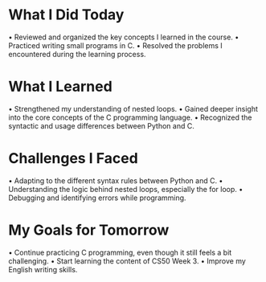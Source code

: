 # What I Did Today
•	Reviewed and organized the key concepts I learned in the course.
•	Practiced writing small programs in C.
•	Resolved the problems I encountered during the learning process.

# What I Learned
•	Strengthened my understanding of nested loops.
•	Gained deeper insight into the core concepts of the C programming language.
•	Recognized the syntactic and usage differences between Python and C.

# Challenges I Faced
•	Adapting to the different syntax rules between Python and C.
•	Understanding the logic behind nested loops, especially the for loop.
•	Debugging and identifying errors while programming.

# My Goals for Tomorrow
•	Continue practicing C programming, even though it still feels a bit challenging.
•	Start learning the content of CS50 Week 3.
•	Improve my English writing skills.
